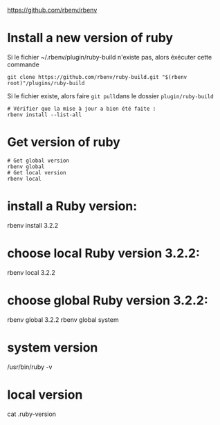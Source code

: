 
https://github.com/rbenv/rbenv

# Install a new version of ruby
Si le fichier ~/.rbenv/plugin/ruby-build n'existe pas, alors éxécuter cette commande
```
git clone https://github.com/rbenv/ruby-build.git "$(rbenv root)"/plugins/ruby-build
```

Si le fichier existe, alors faire `git pull`dans le dossier `plugin/ruby-build`

```
# Vérifier que la mise à jour a bien été faite :
rbenv install --list-all
```

# Get version of ruby
```
# Get global version
rbenv global
# Get local version
rbenv local
```

# install a Ruby version:
rbenv install 3.2.2

# choose local Ruby version 3.2.2:
rbenv local 3.2.2

# choose global Ruby version 3.2.2:
rbenv global 3.2.2
rbenv global system

# system version
/usr/bin/ruby -v

# local version 
cat .ruby-version 